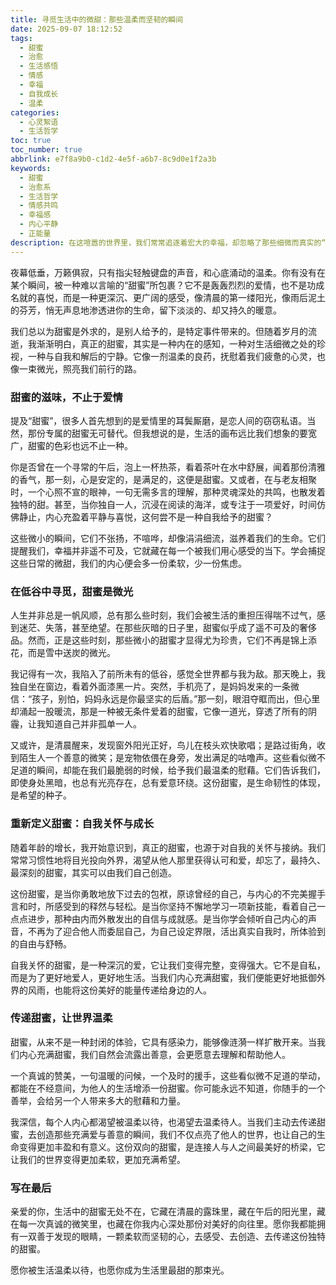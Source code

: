 ```yaml
---
title: 寻觅生活中的微甜：那些温柔而坚韧的瞬间
date: 2025-09-07 18:12:52
tags:
  - 甜蜜
  - 治愈
  - 生活感悟
  - 情感
  - 幸福
  - 自我成长
  - 温柔
categories:
  - 心灵絮语
  - 生活哲学
toc: true
toc_number: true
abbrlink: e7f8a9b0-c1d2-4e5f-a6b7-8c9d0e1f2a3b
keywords:
  - 甜蜜
  - 治愈系
  - 生活哲学
  - 情感共鸣
  - 幸福感
  - 内心平静
  - 正能量
description: 在这喧嚣的世界里，我们常常追逐着宏大的幸福，却忽略了那些细微而真实的“甜蜜”。它们不是惊天动地的浪漫，而是藏匿于日常的温柔、内心的宁静，以及每一次真诚的付出与收获。这篇文章，将带你一同探寻，如何从生活的点滴中汲取这份滋养，让心灵在微甜中获得治愈与力量。
---
```


夜幕低垂，万籁俱寂，只有指尖轻触键盘的声音，和心底涌动的温柔。你有没有在某个瞬间，被一种难以言喻的“甜蜜”所包裹？它不是轰轰烈烈的爱情，也不是功成名就的喜悦，而是一种更深沉、更广阔的感受，像清晨的第一缕阳光，像雨后泥土的芬芳，悄无声息地渗透进你的生命，留下淡淡的、却又持久的暖意。

我们总以为甜蜜是外求的，是别人给予的，是特定事件带来的。但随着岁月的流逝，我渐渐明白，真正的甜蜜，其实是一种内在的感知，一种对生活细微之处的珍视，一种与自我和解后的宁静。它像一剂温柔的良药，抚慰着我们疲惫的心灵，也像一束微光，照亮我们前行的路。

### 甜蜜的滋味，不止于爱情

提及“甜蜜”，很多人首先想到的是爱情里的耳鬓厮磨，是恋人间的窃窃私语。当然，那份专属的甜蜜无可替代。但我想说的是，生活的画布远比我们想象的要宽广，甜蜜的色彩也远不止一种。

你是否曾在一个寻常的午后，泡上一杯热茶，看着茶叶在水中舒展，闻着那份清雅的香气，那一刻，心是安定的，是满足的，这便是甜蜜。又或者，在与老友相聚时，一个心照不宣的眼神，一句无需多言的理解，那种灵魂深处的共鸣，也散发着独特的甜。甚至，当你独自一人，沉浸在阅读的海洋，或专注于一项爱好，时间仿佛静止，内心充盈着平静与喜悦，这何尝不是一种自我给予的甜蜜？

这些微小的瞬间，它们不张扬，不喧哗，却像涓涓细流，滋养着我们的生命。它们提醒我们，幸福并非遥不可及，它就藏在每一个被我们用心感受的当下。学会捕捉这些日常的微甜，我们的内心便会多一份柔软，少一份焦虑。

### 在低谷中寻觅，甜蜜是微光

人生并非总是一帆风顺，总有那么些时刻，我们会被生活的重担压得喘不过气，感到迷茫、失落，甚至绝望。在那些灰暗的日子里，甜蜜似乎成了遥不可及的奢侈品。然而，正是这些时刻，那些微小的甜蜜才显得尤为珍贵，它们不再是锦上添花，而是雪中送炭的微光。

我记得有一次，我陷入了前所未有的低谷，感觉全世界都与我为敌。那天晚上，我独自坐在窗边，看着外面漆黑一片。突然，手机亮了，是妈妈发来的一条微信：“孩子，别怕，妈妈永远是你最坚实的后盾。”那一刻，眼泪夺眶而出，但心里却涌起一股暖流，那是一种被无条件爱着的甜蜜，它像一道光，穿透了所有的阴霾，让我知道自己并非孤单一人。

又或许，是清晨醒来，发现窗外阳光正好，鸟儿在枝头欢快歌唱；是路过街角，收到陌生人一个善意的微笑；是宠物依偎在身旁，发出满足的咕噜声。这些看似微不足道的瞬间，却能在我们最脆弱的时候，给予我们最温柔的慰藉。它们告诉我们，即使身处黑暗，也总有光亮存在，总有爱意环绕。这份甜蜜，是生命韧性的体现，是希望的种子。

### 重新定义甜蜜：自我关怀与成长

随着年龄的增长，我开始意识到，真正的甜蜜，也源于对自我的关怀与接纳。我们常常习惯性地将目光投向外界，渴望从他人那里获得认可和爱，却忘了，最持久、最深刻的甜蜜，其实可以由我们自己创造。

这份甜蜜，是当你勇敢地放下过去的包袱，原谅曾经的自己，与内心的不完美握手言和时，所感受到的释然与轻松。是当你坚持不懈地学习一项新技能，看着自己一点点进步，那种由内而外散发出的自信与成就感。是当你学会倾听自己内心的声音，不再为了迎合他人而委屈自己，为自己设定界限，活出真实自我时，所体验到的自由与舒畅。

自我关怀的甜蜜，是一种深沉的爱，它让我们变得完整，变得强大。它不是自私，而是为了更好地爱人，更好地生活。当我们内心充满甜蜜，我们便能更好地抵御外界的风雨，也能将这份美好的能量传递给身边的人。

### 传递甜蜜，让世界温柔

甜蜜，从来不是一种封闭的体验，它具有感染力，能够像涟漪一样扩散开来。当我们内心充满甜蜜，我们自然会流露出善意，会更愿意去理解和帮助他人。

一个真诚的赞美，一句温暖的问候，一个及时的援手，这些看似微不足道的举动，都能在不经意间，为他人的生活增添一份甜蜜。你可能永远不知道，你随手的一个善举，会给另一个人带来多大的慰藉和力量。

我深信，每个人内心都渴望被温柔以待，也渴望去温柔待人。当我们主动去传递甜蜜，去创造那些充满爱与善意的瞬间，我们不仅点亮了他人的世界，也让自己的生命变得更加丰盈和有意义。这份双向的甜蜜，是连接人与人之间最美好的桥梁，它让我们的世界变得更加柔软，更加充满希望。

### 写在最后

亲爱的你，生活中的甜蜜无处不在，它藏在清晨的露珠里，藏在午后的阳光里，藏在每一次真诚的微笑里，也藏在你我内心深处那份对美好的向往里。愿你我都能拥有一双善于发现的眼睛，一颗柔软而坚韧的心，去感受、去创造、去传递这份独特的甜蜜。

愿你被生活温柔以待，也愿你成为生活里最甜的那束光。